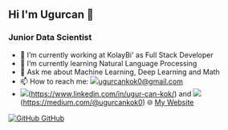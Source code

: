 
## Hi I'm Ugurcan 👋
### Junior Data Scientist


- 🔭 I’m currently working at KolayBi' as Full Stack Developer
- 🌱 I’m currently learning Natural Language Processing
- 💬 Ask me about Machine Learning, Deep Learning and Math 
- 📫 How to reach me: <img src="https://img.shields.io/badge/Gmail-D14836?style=for-the-badge&logo=gmail&logoColor=white"/>ugurcankok0@gmail.com
- <img src="https://img.shields.io/badge/LinkedIn-0077B5?style=for-the-badge&logo=linkedin&logoColor=white"/>(https://www.linkedin.com/in/ugur-can-kok/) and <img src="https://img.shields.io/badge/Medium-12100E?style=for-the-badge&logo=medium&logoColor=white"/>(https://medium.com/@ugurcankok0) :globe_with_meridians: [My Website](https://www.ugurcankok.me)

[![GitHub](https://i.stack.imgur.com/tskMh.png) GitHub](https://github.com/)
